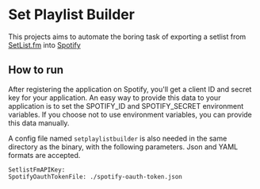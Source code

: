 # Set Playlist Builder

This projects aims to automate the boring task of exporting a setlist from 
[SetList.fm](https://www.setlist.fm) into [Spotify](https://www.spotify.com)

## How to run

After registering the application on Spotify, you'll get a client ID and secret key for your application. An easy way to provide this data to your application is to set the SPOTIFY_ID and SPOTIFY_SECRET environment variables. If you choose not to use environment variables, you can provide this data manually.

A config file named `setplaylistbuilder` is also needed in the same directory as the binary, with the following parameters. Json and YAML formats are accepted.

```
SetlistFmAPIKey:
SpotifyOauthTokenFile: ./spotify-oauth-token.json
```